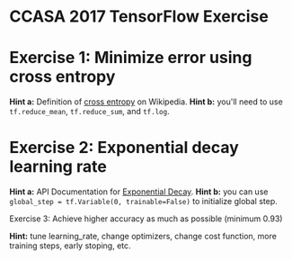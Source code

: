 # CCASA 2017 TensorFlow Exercise

# Exercise 1: Minimize error using cross entropy

**Hint a:** Definition of [cross entropy](https://en.wikipedia.org/wiki/Cross_entropy) on Wikipedia. 
**Hint b:** you'll need to use `tf.reduce_mean`, `tf.reduce_sum`, and `tf.log`.

# Exercise 2: Exponential decay learning rate

**Hint a:** API Documentation for [Exponential Decay](https://www.tensorflow.org/api_docs/python/tf/train/exponential_decay). 
**Hint b:** you can use `global_step = tf.Variable(0, trainable=False)` to initialize global step.

Exercise 3: Achieve higher accuracy as much as possible (minimum 0.93)

**Hint:** tune learning_rate, change optimizers, change cost function, more training steps, early stoping, etc.

